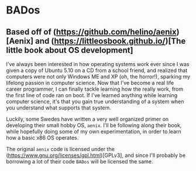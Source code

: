 # BADos
## Based off of (https://github.com/helino/aenix)[Aenix] and (https://littleosbook.github.io/)[The little book about OS development]
I've always been interested in how operating systems work ever since I was given a copy of Ubuntu 5.10 on a CD from a school friend, and realized that computers were not only Windows ME and XP (oh, the horror!), sparking my lifelong passion in computer science. Now that I've become a real life career programmer, I can finally tackle learning how the really work, from the first line of code ran on boot. If I've learned anything while learning computer science, it's that you gain true understanding of a system when you understand what supports that system.

Luckily, some Swedes have written a very well organized primer on developing their small hobby OS, `aenix`. I'll be following along their book, while hopefully doing some of my own experimentation, in order to learn how a basic x86 OS operates. 

The original `aenix` code is licensed under the (https://www.gnu.org/licenses/gpl.html)[GPLv3], and since I'll probably be borrowing a lot of their code `BADos` will be licensed the same.
